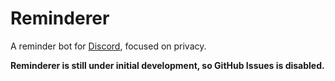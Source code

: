 # Reminderer

A reminder bot for [Discord], focused on privacy.

**Reminderer is still under initial development, so GitHub Issues is disabled.**

<!-- **If you are having issues, please contact me [on Discord][contact-discord].** -->

[discord]: https://discord.com/
[contact-discord]: https://discord.com/users/757834655516065862
